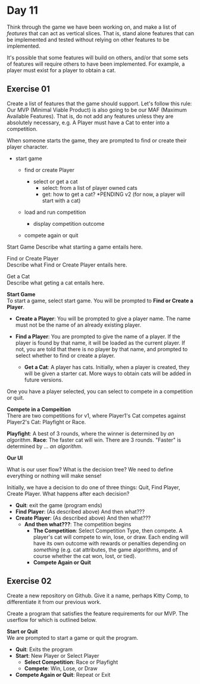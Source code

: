 # Day 11

Think through the game we have been working on, and make a list of _features_ that can act as vertical slices. That is, stand alone features that can be implemented and tested without relying on other features to be implemented.  
  
It's possible that some features will build on others, and/or that some sets of features will require others to have been implemented. For example, a player must exist for a player to obtain a cat.  
  
## Exercise 01  
  
Create a list of features that the game should support. Let's follow this rule: Our MVP (Minimal Viable Product) is also going to be our MAF (Maximum Available Features). That is, do not add any features unless they are absolutely necessary, e.g. A Player must have a Cat to enter into a competition.  
  
When someone starts the game, they are prompted to find or create their player character.

  * start game
    * find or create Player
        * select or get a cat
            * select: from a list of player owned cats
            * get: how to get a cat? *PENDING v2 (for now, a player will start with a cat)

    * load and run competition
        * display competition outcome
    * compete again or quit

Start Game
    Describe what starting a game entails here.  
      
Find or Create Player  
    Describe what Find or Create Player entails here.  
  
Get a Cat  
    Describe what geting a cat entails here. 
    

**Start Game**  
To start a game, select start game. You will be prompted to **Find or Create a Player**. 

  * **Create a Player**: You will be prompted to give a player name. The name must not be the name of an already existing player.
  * **Find a Player**: You are prompted to give the name of a player. If the player is found by that name, it will be loaded as the current player. If not, you are told that there is no player by that name, and prompted to select whether to find or create a player.

     * **Get a Cat**: A player has cats. Initially, when a player is created, they will be given a starter cat. More ways to obtain cats will be added in future versions.

One you have a player selected, you can select to compete in a competition or quit.  
  
**Compete in a Compeition**  
There are two competitions for v1, where Player1's Cat competes against Player2's Cat: Playfight or Race.  
  
  **Playfight**: A best of 3 rounds, where the winner is determined by _an algorithm_. 
  **Race**: The faster cat will win. There are 3 rounds. "Faster" is determined by ... _an algorithm_.
  

**Our UI**  
  
What is our user flow? What is the decision tree? We need to define everything or nothing will make sense!  
  
Initially, we have a decision to do one of three things: Quit, Find Player, Create Player. What happens after each decision?  
  
  * **Quit**: exit the game (program ends)
  * **Find Player**: (As described above) And then what???
  * **Create Player**: (As described above) And then what???
    * **And then what???**: The competition begins
      * **The Competition**: Select Competition Type, then compete.
            A player's cat will compete to win, lose, or draw. Each ending will have its own outcome with rewards or penalties depending on _something_ (e.g. cat attributes, the game algorithms, and of course whether the cat won, lost, or tied).
      * **Compete Again or Quit**

## Exercise 02
  
Create a new repository on Github. Give it a name, perhaps Kitty Comp, to differentiate it from our previous work.  
  
Create a program that satisfies the feature requirements for our MVP. The userflow for which is outlined below.  
  
**Start or Quit**  
    We are prompted to start a game or quit the program.  

  * **Quit**: Exits the program  
  * **Start**: New Player or Select Player
    * **Select Competition**: Race or Playfight
    * **Compete**: Win, Lose, or Draw
  * **Compete Again or Quit**: Repeat or Exit
